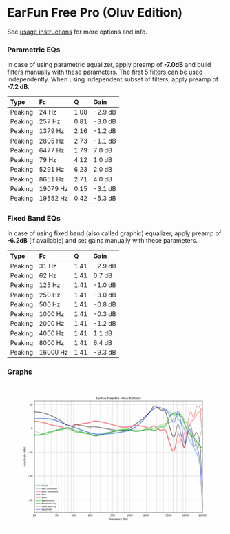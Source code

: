 # EarFun Free Pro (Oluv Edition)
See [usage instructions](https://github.com/jaakkopasanen/AutoEq#usage) for more options and info.

### Parametric EQs
In case of using parametric equalizer, apply preamp of **-7.0dB** and build filters manually
with these parameters. The first 5 filters can be used independently.
When using independent subset of filters, apply preamp of **-7.2 dB**.

| Type    | Fc       |    Q | Gain    |
|:--------|:---------|:-----|:--------|
| Peaking | 24 Hz    | 1.08 | -2.9 dB |
| Peaking | 257 Hz   | 0.81 | -3.0 dB |
| Peaking | 1379 Hz  | 2.16 | -1.2 dB |
| Peaking | 2805 Hz  | 2.73 | -1.1 dB |
| Peaking | 6477 Hz  | 1.79 | 7.0 dB  |
| Peaking | 79 Hz    | 4.12 | 1.0 dB  |
| Peaking | 5291 Hz  | 6.23 | 2.0 dB  |
| Peaking | 8651 Hz  | 2.71 | 4.0 dB  |
| Peaking | 19079 Hz | 0.15 | -3.1 dB |
| Peaking | 19552 Hz | 0.42 | -5.3 dB |

### Fixed Band EQs
In case of using fixed band (also called graphic) equalizer, apply preamp of **-6.2dB**
(if available) and set gains manually with these parameters.

| Type    | Fc       |    Q | Gain    |
|:--------|:---------|:-----|:--------|
| Peaking | 31 Hz    | 1.41 | -2.9 dB |
| Peaking | 62 Hz    | 1.41 | 0.7 dB  |
| Peaking | 125 Hz   | 1.41 | -1.0 dB |
| Peaking | 250 Hz   | 1.41 | -3.0 dB |
| Peaking | 500 Hz   | 1.41 | -0.8 dB |
| Peaking | 1000 Hz  | 1.41 | -0.3 dB |
| Peaking | 2000 Hz  | 1.41 | -1.2 dB |
| Peaking | 4000 Hz  | 1.41 | 1.1 dB  |
| Peaking | 8000 Hz  | 1.41 | 6.4 dB  |
| Peaking | 16000 Hz | 1.41 | -9.3 dB |

### Graphs
![](./EarFun%20Free%20Pro%20(Oluv%20Edition).png)